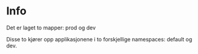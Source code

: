 # Info

Det er laget to mapper: prod og dev

Disse to kjører opp applikasjonene i to forskjellige namespaces: default og dev.

